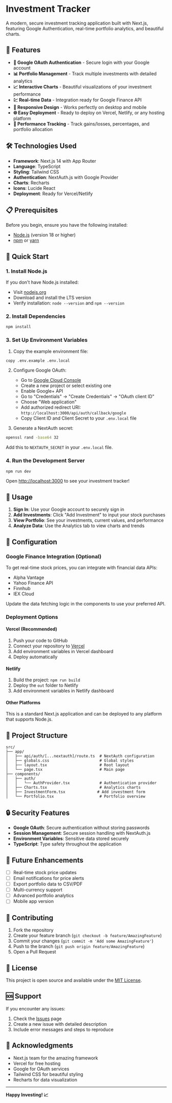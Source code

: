 # Investment Tracker

A modern, secure investment tracking application built with Next.js, featuring Google Authentication, real-time portfolio analytics, and beautiful charts.

## 🚀 Features

- **🔐 Google OAuth Authentication** - Secure login with your Google account
- **📊 Portfolio Management** - Track multiple investments with detailed analytics
- **📈 Interactive Charts** - Beautiful visualizations of your investment performance
- **💹 Real-time Data** - Integration ready for Google Finance API
- **📱 Responsive Design** - Works perfectly on desktop and mobile
- **🌐 Easy Deployment** - Ready to deploy on Vercel, Netlify, or any hosting platform
- **🎯 Performance Tracking** - Track gains/losses, percentages, and portfolio allocation

## 🛠️ Technologies Used

- **Framework**: Next.js 14 with App Router
- **Language**: TypeScript
- **Styling**: Tailwind CSS
- **Authentication**: NextAuth.js with Google Provider
- **Charts**: Recharts
- **Icons**: Lucide React
- **Deployment**: Ready for Vercel/Netlify

## 📋 Prerequisites

Before you begin, ensure you have the following installed:
- [Node.js](https://nodejs.org/) (version 18 or higher)
- [npm](https://www.npmjs.com/) or [yarn](https://yarnpkg.com/)

## 🚀 Quick Start

### 1. Install Node.js
If you don't have Node.js installed:
- Visit [nodejs.org](https://nodejs.org/)
- Download and install the LTS version
- Verify installation: `node --version` and `npm --version`

### 2. Install Dependencies
```bash
npm install
```

### 3. Set Up Environment Variables
1. Copy the example environment file:
```bash
copy .env.example .env.local
```

2. Configure Google OAuth:
   - Go to [Google Cloud Console](https://console.cloud.google.com/)
   - Create a new project or select existing one
   - Enable Google+ API
   - Go to "Credentials" → "Create Credentials" → "OAuth client ID"
   - Choose "Web application"
   - Add authorized redirect URI: `http://localhost:3000/api/auth/callback/google`
   - Copy Client ID and Client Secret to your `.env.local` file

3. Generate a NextAuth secret:
```bash
openssl rand -base64 32
```
Add this to `NEXTAUTH_SECRET` in your `.env.local` file.

### 4. Run the Development Server
```bash
npm run dev
```

Open [http://localhost:3000](http://localhost:3000) to see your investment tracker!

## 📖 Usage

1. **Sign In**: Use your Google account to securely sign in
2. **Add Investments**: Click "Add Investment" to input your stock purchases
3. **View Portfolio**: See your investments, current values, and performance
4. **Analyze Data**: Use the Analytics tab to view charts and trends

## 🔧 Configuration

### Google Finance Integration (Optional)
To get real-time stock prices, you can integrate with financial data APIs:
- Alpha Vantage
- Yahoo Finance API
- Finnhub
- IEX Cloud

Update the data fetching logic in the components to use your preferred API.

### Deployment Options

#### Vercel (Recommended)
1. Push your code to GitHub
2. Connect your repository to [Vercel](https://vercel.com)
3. Add environment variables in Vercel dashboard
4. Deploy automatically

#### Netlify
1. Build the project: `npm run build`
2. Deploy the `out` folder to Netlify
3. Add environment variables in Netlify dashboard

#### Other Platforms
This is a standard Next.js application and can be deployed to any platform that supports Node.js.

## 📁 Project Structure

```
src/
├── app/
│   ├── api/auth/[...nextauth]/route.ts  # NextAuth configuration
│   ├── globals.css                      # Global styles
│   ├── layout.tsx                       # Root layout
│   └── page.tsx                         # Main page
├── components/
│   ├── auth/
│   │   └── AuthProvider.tsx             # Authentication provider
│   ├── Charts.tsx                       # Analytics charts
│   ├── InvestmentForm.tsx              # Add investment form
│   └── Portfolio.tsx                    # Portfolio overview
```

## 🔒 Security Features

- **Google OAuth**: Secure authentication without storing passwords
- **Session Management**: Secure session handling with NextAuth.js
- **Environment Variables**: Sensitive data stored securely
- **TypeScript**: Type safety throughout the application

## 🎯 Future Enhancements

- [ ] Real-time stock price updates
- [ ] Email notifications for price alerts
- [ ] Export portfolio data to CSV/PDF
- [ ] Multi-currency support
- [ ] Advanced portfolio analytics
- [ ] Mobile app version

## 🤝 Contributing

1. Fork the repository
2. Create your feature branch (`git checkout -b feature/AmazingFeature`)
3. Commit your changes (`git commit -m 'Add some AmazingFeature'`)
4. Push to the branch (`git push origin feature/AmazingFeature`)
5. Open a Pull Request

## 📝 License

This project is open source and available under the [MIT License](LICENSE).

## 🆘 Support

If you encounter any issues:
1. Check the [Issues](../../issues) page
2. Create a new issue with detailed description
3. Include error messages and steps to reproduce

## 🙏 Acknowledgments

- Next.js team for the amazing framework
- Vercel for free hosting
- Google for OAuth services
- Tailwind CSS for beautiful styling
- Recharts for data visualization

---

**Happy Investing! 📈**
